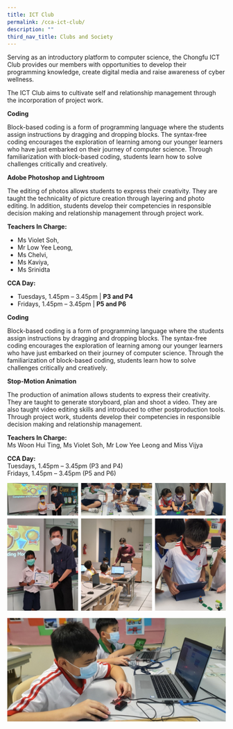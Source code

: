 ```yaml
---
title: ICT Club
permalink: /cca-ict-club/
description: ""
third_nav_title: Clubs and Society
---
```

<p>Serving as an introductory platform to computer science, the Chongfu ICT Club provides our members with opportunities to develop their programming knowledge, create digital media and raise awareness of cyber wellness.</p> 
	
<p>The ICT Club aims to cultivate self and relationship management through the incorporation of project work.</p>

**Coding**
<p>Block-based coding is a form of programming language where the students assign instructions by dragging and dropping blocks. The syntax-free coding encourages the exploration of learning among our younger learners who have just embarked on their journey of computer science. Through familiarization with block-based coding, students learn how to solve challenges critically and creatively.</p>

**Adobe Photoshop and Lightroom**

<p>The editing of photos allows students to express their creativity. They are taught the technicality of picture creation through layering and photo editing. In addition, students develop their competencies in responsible decision making and relationship management through project work.</p>

**Teachers In Charge:**

<p> 
</p><ul>
<li> Ms Violet Soh, 
</li><li> Mr Low Yee Leong, 
</li><li> Ms Chelvi, 
</li><li> Ms Kaviya, 
</li><li> Ms Srinidta
</li></ul>
<p></p>

**CCA Day:**

<p>
</p><ul>
<li>Tuesdays, 1.45pm – 3.45pm | <b>P3 and P4</b>
</li><li>Fridays, 1.45pm – 3.45pm | <b>P5 and P6</b>
</li></ul>
<p></p>

**Coding**

Block-based coding is a form of programming language where the students assign instructions by dragging and dropping blocks. The syntax-free coding encourages the exploration of learning among our younger learners who have just embarked on their journey of computer science. Through the familiarization of block-based coding, students learn how to solve challenges critically and creatively.

**Stop-Motion Animation**

The production of animation allows students to express their creativity. They are taught to generate storyboard, plan and shoot a video. They are also taught video editing skills and introduced to other postproduction tools. Through project work, students develop their competencies in responsible decision making and relationship management.

**Teachers In Charge:**  
Ms Woon Hui Ting, Ms Violet Soh, Mr Low Yee Leong and Miss Vijya

**CCA Day:**  
Tuesdays, 1.45pm – 3.45pm (P3 and P4)  <br>
Fridays, 1.45pm – 3.45pm (P5 and P6)


![](/images/ICT.png)

![](/images/ICT_Club_TitlePicture-1.jpg)